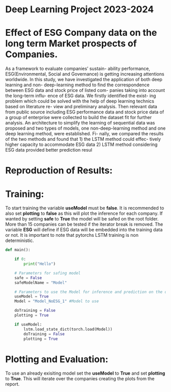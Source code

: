 
# Deep Learning Project 2023-2024

# Effect of ESG Company data on the long term Market prospects of Companies.

As a framework to evaluate companies’ sustain-
ability performance, ESG(Environmental, Social
and Governance) is getting increasing attentions
worldwide. In this study, we have investigated
the application of both deep learning and non-
deep-learning method to find the correspondence
between ESG data and stock price of listed com-
panies taking into account the long-term influ-
ence of ESG data. We firstly identified the exist-
ing problem which could be solved with the help
of deep learning technics based on literature re-
view and preliminary analysis. Then relevant data
from public source including ESG performance
data and stock price data of a group of enterprise
were collected to build the dataset fit for further
analysis. An architecture to simplify the learning
of sequential data was proposed and two types
of models, one non-deep-learning method and
one deep learning method, were established. Fi-
nally, we compared the results of the two methods
and found that 1) the LSTM method could effec-
tively higher capacity to accommodate ESG data
2) LSTM method considering ESG data provided
better prediction resul

# Reproduction of Results:

# Training:

To start training the variable **useModel** must be **false**.
It is recommended to also set **plotting** to **false** as this will plot the inference for each company.
If wanted by setting **safe** to **True** the model will be safed on the root folder.
More than 15 companies can be tested if the iterator break is removed. 
The variable **ESG** will define if ESG data will be embedded into the training data or not.
It is important to note that pytorchs LSTM training is non deterministic. 

```python
def main():

    if 0:
        print("Hello")

    # Parameters for safing model 
    safe = False
    safeModelName = "Model"

    # Parameters to use the Model for inference and prediction on the data.
    useModel = True
    Model = "Model_NoESG_1" #Model to use

    doTraining = False
    plotting = True

    if useModel:
        lstm.load_state_dict(torch.load(Model))
        doTraining = False
        plotting = True
```

# Plotting and Evaluation:

To use an already exisiting model set the **useModel** to **True** and set **plotting** to **True**.
This will iterate over the companies creating the plots from the report. 

